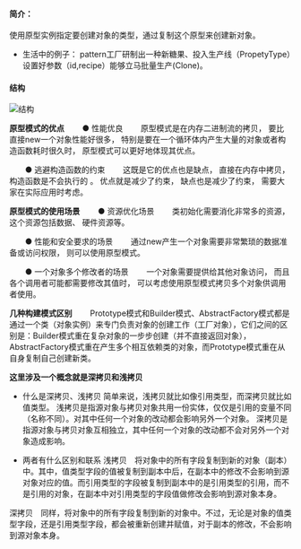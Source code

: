 

#### 简介：
使用原型实例指定要创建对象的类型，通过复制这个原型来创建新对象。

- 生活中的例子：
  pattern工厂研制出一种新糖果、投入生产线（PropetyType）设置好参数（id,recipe）能够立马批量生产(Clone)。

#### 结构

![结构](D:\Pattern\DesignPattern\DesignPattern\CreationPattern\ProtoType\结构.png)

**原型模式的优点**
　　● 性能优良
　　原型模式是在内存二进制流的拷贝， 要比直接new一个对象性能好很多， 特别是要在一个循环体内产生大量的对象或者构造函数耗时很久时， 原型模式可以更好地体现其优点。

　　● 逃避构造函数的约束
　　这既是它的优点也是缺点， 直接在内存中拷贝， 构造函数是不会执行的 。 优点就是减少了约束， 缺点也是减少了约束， 需要大家在实际应用时考虑。

**原型模式的使用场景**
　　● 资源优化场景
　　类初始化需要消化非常多的资源， 这个资源包括数据、 硬件资源等。

　　● 性能和安全要求的场景
　　通过new产生一个对象需要非常繁琐的数据准备或访问权限， 则可以使用原型模式。

　　● 一个对象多个修改者的场景
　　一个对象需要提供给其他对象访问， 而且各个调用者可能都需要修改其值时， 可以考虑使用原型模式拷贝多个对象供调用者使用。

**几种构建模式区别**
　　Prototype模式和Builder模式、AbstractFactory模式都是通过一个类（对象实例）来专门负责对象的创建工作（工厂对象），它们之间的区别是：Builder模式重在复杂对象的一步步创建（并不直接返回对象），AbstractFactory模式重在产生多个相互依赖类的对象，而Prototype模式重在从自身复制自己创建新类。


**这里涉及一个概念就是深拷贝和浅拷贝**
- 什么是深拷贝、浅拷贝
简单来说，浅拷贝就比如像引用类型，而深拷贝就比如值类型。
浅拷贝是指源对象与拷贝对象共用一份实体，仅仅是引用的变量不同（名称不同）。对其中任何一个对象的改动都会影响另外一个对象。
深拷贝是指源对象与拷贝对象互相独立，其中任何一个对象的改动都不会对另外一个对象造成影响。

- 两者有什么区别和联系
浅拷贝　将对象中的所有字段复制到新的对象（副本）中。其中，值类型字段的值被复制到副本中后，在副本中的修改不会影响到源对象对应的值。而引用类型的字段被复制到副本中的是引用类型的引用，而不是引用的对象，在副本中对引用类型的字段值做修改会影响到源对象本身。

深拷贝　同样，将对象中的所有字段复制到新的对象中。不过，无论是对象的值类型字段，还是引用类型字段，都会被重新创建并赋值，对于副本的修改，不会影响到源对象本身。
